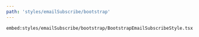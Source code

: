 ```yaml
---
path: 'styles/emailSubscribe/bootstrap'
---
```


`embed:styles/emailSubscribe/bootstrap/BootstrapEmailSubscribeStyle.tsx`
